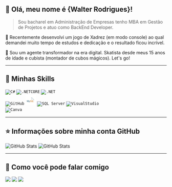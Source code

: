 ## 💜 Olá, meu nome é <strong>{Walter Rodrigues}!</strong>

> Sou bacharel em Administração de Empresas tenho MBA em Gestão de Projetos e atuo como BackEnd Developer.

🔭 Recentemente desenvolvi um jogo de Xadrez (em modo console) ao qual demandei muito tempo de estudos e dedicação e o resultado ficou incrível.

💬 Sou um agente transformador na era digital. Skatista desde meus 15 anos de idade e cubista (montador de cubos mágicos). Let's go!

----

## 🚀 Minhas Skills

<code><img height="32" src="https://cdn.jsdelivr.net/gh/devicons/devicon/icons/csharp/csharp-original.svg" alt="C#"/></code>
<code><img height="32" src="https://cdn.jsdelivr.net/gh/devicons/devicon/icons/dotnetcore/dotnetcore-original.svg" alt=".NETCORE"/></code>
<code><img height="32" src="https://cdn.jsdelivr.net/gh/devicons/devicon/icons/dot-net/dot-net-plain-wordmark.svg" alt=".NET"/></code>          
<code><img height="32" src="https://camo.githubusercontent.com/6c8e86dfc77346d4388b8e064db73017a210f18e2cd18e74779ea34f2d630f4a/68747470733a2f2f63646e2e6a7364656c6976722e6e65742f67682f64657669636f6e732f64657669636f6e2f69636f6e732f6769746875622f6769746875622d6f726967696e616c2e737667" alt="GitHub"/></code>
<code><img height="32" src="https://raw.githubusercontent.com/github/explore/80688e429a7d4ef2fca1e82350fe8e3517d3494d/topics/mysql/mysql.png" alt="MySQL"/></code>
<code><img height="32" src="https://cdn.jsdelivr.net/gh/devicons/devicon/icons/microsoftsqlserver/microsoftsqlserver-plain-wordmark.svg" alt="SQL Server"/></code>
<code><img height="32" src="https://cdn.jsdelivr.net/gh/devicons/devicon/icons/visualstudio/visualstudio-plain.svg" alt="VisualStudio"/></code>          
<code><img height="32" src="https://cdn.jsdelivr.net/gh/devicons/devicon/icons/canva/canva-original.svg" alt="Canva"/></code>

---

## ⭐ Informações sobre minha conta GitHub
![GitHub Stats](https://github-readme-stats.vercel.app/api?username=WalterRodrigues2k23&show_icons=true)
![GitHub Stats](https://github-readme-stats-eight-theta.vercel.app/api/top-langs/?username=WalterRodrigues2k23&layout=compact&langs_count=8)

---

## 💌 Como você pode falar comigo
</p>

<p align="left">
  <a href="#" alt="Gmail">
  <img src="https://img.shields.io/badge/-Gmail-FF0000?style=flat-square&labelColor=FF0000&logo=gmail&logoColor=white&link=metal.walter@gmail.com" /></a>

  <a href="#" alt="Linkedin">
  <img src="https://img.shields.io/badge/-Linkedin-0e76a8?style=flat-square&logo=Linkedin&logoColor=white&link=https://www.linkedin.com/in/walterrodriguesba/" /></a>

  <a href="#" alt="WhatsApp">
  <img src="https://img.shields.io/badge/-WhatsApp-25d366?style=flat-square&labelColor=25d366&logo=whatsapp&logoColor=white&link=wa.me/5577981327578"/></a>
</p>
